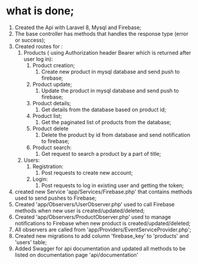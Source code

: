 # what is done;
1. Created the Api with Laravel 8, Mysql and Firebase;
2. The base controller has methods that handles the response type (error or success);
3. Created routes for :
   1. Products ( using Authorization header Bearer which is returned after user log in):
      1. Product creation;
         1. Create new product in mysql database and send push to firebase;
      2. Product update;
         1. Update the product in mysql database and send push to firebase;
      3. Product details;
         1. Get details from the database based on product id;
      4. Product list;
         1. Get the paginated list of products from the database;
      5. Product delete
         1. Delete the product by id from database and send notification to firebase;
      6. Product search:
         1. Get request to search a product by a part of title;
   2. Users:
      1. Registration:
         1. Post requests to create new account;
      2. Login: 
         1. Post requests to log in existing user and getting the token;
4. created new Service 'app/Services/Firebase.php' that contains methods used to send pushes to Firebase;
5. Created 'app/Observers/UserObserver.php' used to call Firebase methods when new user is created/updated/deleted;
6. Created 'app/Observers/ProductObserver.php' used to manage notifications to Firebase when new product is created/updated/deleted;
7. All observers are called from 'app/Providers/EventServiceProvider.php';
8. Created new migrations to add column 'firebase_key' to 'products' and 'users' table;
9. Added Swagger for api documentation and updated all methods to be listed on documentation page 'api/documentation'
